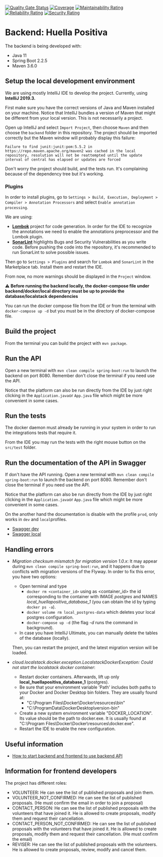 [![Quality Gate Status](https://sonarcloud.io/api/project_badges/measure?project=ayudadigital_huelladigital&metric=alert_status)](https://sonarcloud.io/dashboard?id=ayudadigital_huelladigital)
[![Coverage](https://sonarcloud.io/api/project_badges/measure?project=ayudadigital_huelladigital&metric=coverage)](https://sonarcloud.io/dashboard?id=ayudadigital_huelladigital)
[![Maintainability Rating](https://sonarcloud.io/api/project_badges/measure?project=ayudadigital_huelladigital&metric=sqale_rating)](https://sonarcloud.io/dashboard?id=ayudadigital_huelladigital)
[![Reliability Rating](https://sonarcloud.io/api/project_badges/measure?project=ayudadigital_huelladigital&metric=reliability_rating)](https://sonarcloud.io/dashboard?id=ayudadigital_huelladigital)
[![Security Rating](https://sonarcloud.io/api/project_badges/measure?project=ayudadigital_huelladigital&metric=security_rating)](https://sonarcloud.io/dashboard?id=ayudadigital_huelladigital)

# Backend: Huella Positiva

The backend is being developed with:

* Java 11
* Spring Boot 2.2.5
* Maven 3.6.0

## Setup the local development environment

We are using mostly IntelliJ IDE to develop the project. Currently, using
**IntelliJ 2019.3.**

First make sure you have the correct versions of Java and Maven installed on your machine. Notice that IntelliJ bundles a version of Maven that might be different from your local version. This is not necessarily a project.

Open up IntelliJ and select `Import Project`, then choose `Maven` and then
choose the `backend` folder in this repository. The project should be imported correctly but the Maven window will probably display this failure:

    Failure to find junit:junit:pom:5.5.2 in https://repo.maven.apache.org/maven2 was cached in the local repository, resolution will not be reattempted until the update interval of central has elapsed or updates are forced

Don't worry the project should build, and the tests run. It's complaining because of the dependency tree but it's working.

### Plugins

In order to install plugins, go to `Settings > Build, Execution, Deployment > Compiler > Annotation Processors` and select `Enable annotation processing`.

We are using:
 * **[Lombok](https://projectlombok.org/)** project for code generation. In order for the IDE to recognize the annotations we need to enable the annotations preprocessor and the Lombok plugin.
 * **[SonarLint](https://www.sonarlint.org/)** highlights Bugs and Security Vulnerabilities as you write code. Before pushing the code into the repository, it's recommended to run SonarLint to solve possible issues.

Then go to `Settings > Plugins` and search for `Lombok` and `SonarLint` in the Marketplace tab. Install them and restart the IDE.

From now, no more warnings should be displayed in the `Project` window.

⚠️ **Before running the backend locally, the docker-compose file under backend/docker/local directory must be up to provide the database/localstack dependencies** 

You can run the docker compose file from the IDE or from the terminal with `docker-compose up -d` but you must be in the directory of docker-compose file.

## Build the project

From the terminal you can build the project with `mvn package`.

## Run the API

Open a new terminal with `mvn clean compile spring-boot:run` to launch the backend on port 8080. Remember don't close the terminal if you need use the API.

Notice that the platform can also be run directly from the IDE by just right clicking in the `Application.java`or `App.java` file which might be more convenient in some cases.

## Run the tests

The docker daemon must already be running in your system in order to run the integrations tests that require it.

From the IDE you may run the tests with the right mouse button on the `src/test` folder.

## Run the documentation of the API in Swagger

If don't have the API running. Open a new terminal with `mvn clean compile spring-boot:run` to launch the backend on port 8080. Remember don't close the terminal if you need use the API.

Notice that the platform can also be run directly from the IDE by just right clicking in the `Application.java`or `App.java` file which might be more convenient in some cases.

On the another hand the documentation is disable with the profile `prod`, only works in `dev` and `local`profiles.

* [Swagger dev](https://dev.huelladigital.ayudadigital.org/swagger-ui/)
* [Swagger local](http://localhost:8080/swagger-ui)

## Handling errors
* _Migration checksum mismatch for migration version 1.0.x_: It may appear during `mvn clean compile spring-boot:run`, and it happens due to conflicts with migration versions of the Flyway. In order to fix this error, you have two options:
  * Open terminal and type 
    * `docker rm <container_id>` using as <container_id> the id corresponding to the container with IMAGE _postgres_ and NAMES _local_huellapositiva_database_1_ (you can obtain the id by typing `docker ps -a`).
    * `docker volume rm local_postgres-data` which deletes your local postgres configuration.
    * `docker-compose up -d` (the flag _-d_ runs the command in background).
  * In case you have IntelliJ Ultimate, you can manually delete the tables of the database (locally).
  
  Then, you can restart the project, and the latest migration version will be loaded.
* _cloud.localstack.docker.exception.LocalstackDockerException: Could not start the localstack docker container_: 
  * Restart docker containers. Afterwards, lift up only **local_huellapositiva_database_1** (postgres).
  * Be sure that your environment variable 'Path' includes both paths to your Docker and Docker Desktop bin folders. 
  They are usually found at:
     * "C:\Program Files\Docker\Docker\resources\bin"
     * "C:\ProgramData\DockerDesktop\version-bin"
  * Create a new system environment variable "DOCKER_LOCATION". Its value should be the path to docker.exe. It is usually found at "C:\Program Files\Docker\Docker\resources\docker.exe".
  * Restart the IDE to enable the new configuration.

## Useful information
* [How to start backend and frontend to use backend API](https://airanschez.wordpress.com/2020/06/06/cronicas-del-proyecto-huella-digital-parte-1/)


## Information for frontend developers
The project has different roles:
* VOLUNTEER: He can see the list of published proposals and join them.
* VOLUNTEER_NOT_CONFIRMED: He can see the list of published proposals. (He must confirm the email in order to join a proposal)
* CONTACT_PERSON: He can see the list of published proposals with the volunteers that have joined it. He is allowed to create proposals, modify them and request their cancellation.
* CONTACT_PERSON_NOT_CONFIRMED: He can see the list of published proposals with the volunteers that have joined it. He is allowed to create proposals, modify them and request their cancellation. (He must confirm the email)
* REVISER: He can see the list of published proposals with the volunteers. He is allowed to create proposals, review, modify and cancel them. 
